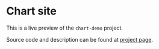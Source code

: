 # Chart site

This is a live preview of the `chart-demo` project.

Source code and description can be found at [project page](https://github.com/seanzhou1996/chart-demo).